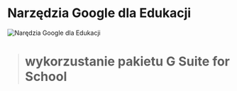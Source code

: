 #  Narzędzia Google dla Edukacji
![Narędzia Google dla Edukacji](Foto1)

> #  wykorzustanie pakietu G Suite for School 
> 
>
